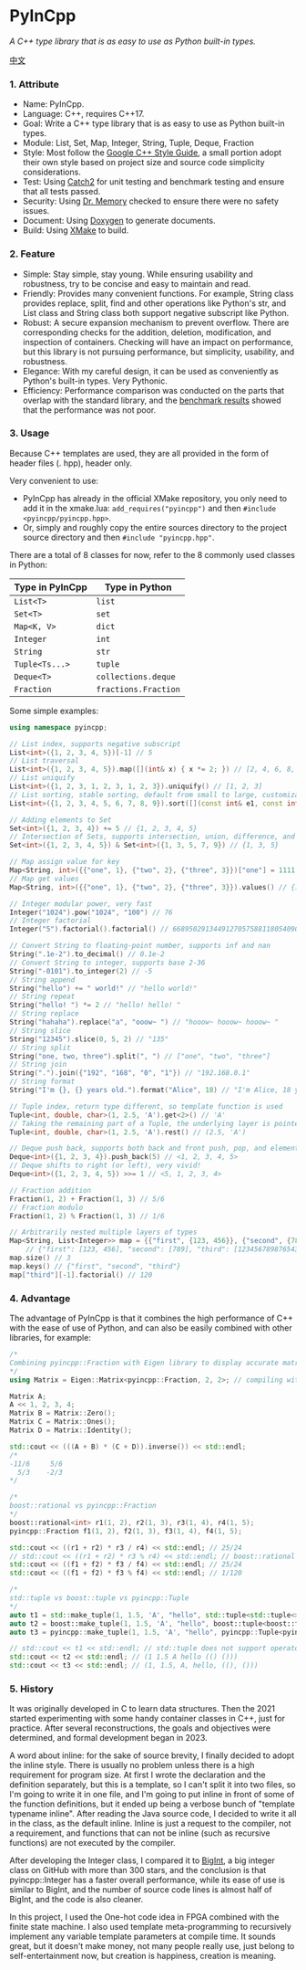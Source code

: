 # PyInCpp

_A C++ type library that is as easy to use as Python built-in types._

[中文](./readme_zh.md)

### 1. Attribute

- Name: PyInCpp.
- Language: C++, requires C++17.
- Goal: Write a C++ type library that is as easy to use as Python built-in types.
- Module: List, Set, Map, Integer, String, Tuple, Deque, Fraction
- Style: Most follow the [Google C++ Style Guide](https://google.github.io/styleguide/cppguide.html), a small portion adopt their own style based on project size and source code simplicity considerations.
- Test: Using [Catch2](https://github.com/catchorg/Catch2) for unit testing and benchmark testing and ensure that all tests passed.
- Security: Using [Dr. Memory](https://drmemory.org/) checked to ensure there were no safety issues.
- Document: Using [Doxygen](https://www.doxygen.nl/) to generate documents.
- Build: Using [XMake](https://xmake.io/) to build.

### 2. Feature

- Simple: Stay simple, stay young. While ensuring usability and robustness, try to be concise and easy to maintain and read.
- Friendly: Provides many convenient functions. For example, String class provides replace, split, find and other operations like Python's str, and List class and String class both support negative subscript like Python.
- Robust: A secure expansion mechanism to prevent overflow. There are corresponding checks for the addition, deletion, modification, and inspection of containers. Checking will have an impact on performance, but this library is not pursuing performance, but simplicity, usability, and robustness.
- Elegance: With my careful design, it can be used as conveniently as Python's built-in types. Very Pythonic.
- Efficiency: Performance comparison was conducted on the parts that overlap with the standard library, and the [benchmark results](./tests/benchmark.cpp) showed that the performance was not poor.

### 3. Usage

Because C++ templates are used, they are all provided in the form of header files (. hpp), header only.

Very convenient to use:

- PyInCpp has already in the official XMake repository, you only need to add it in the xmake.lua: `add_requires("pyincpp")` and then `#include <pyincpp/pyincpp.hpp>`.
- Or, simply and roughly copy the entire sources directory to the project source directory and then `#include "pyincpp.hpp"`.

There are a total of 8 classes for now, refer to the 8 commonly used classes in Python:

| Type in PyInCpp | Type in Python       |
| --------------- | -------------------- |
| `List<T>`       | `list`               |
| `Set<T>`        | `set`                |
| `Map<K, V>`     | `dict`               |
| `Integer`       | `int`                |
| `String`        | `str`                |
| `Tuple<Ts...>`  | `tuple`              |
| `Deque<T>`      | `collections.deque`  |
| `Fraction`      | `fractions.Fraction` |

Some simple examples:

```cpp
using namespace pyincpp;

// List index, supports negative subscript
List<int>({1, 2, 3, 4, 5})[-1] // 5
// List traversal
List<int>({1, 2, 3, 4, 5}).map([](int& x) { x *= 2; }) // [2, 4, 6, 8, 10]
// List uniquify
List<int>({1, 2, 3, 1, 2, 3, 1, 2, 3}).uniquify() // [1, 2, 3]
// List sorting, stable sorting, default from small to large, customizable comparator
List<int>({1, 2, 3, 4, 5, 6, 7, 8, 9}).sort([](const int& e1, const int& e2) { return e1 > e2; }) // [9, 8, 7, 6, 5, 4, 3, 2, 1]

// Adding elements to Set
Set<int>({1, 2, 3, 4}) += 5 // {1, 2, 3, 4, 5}
// Intersection of Sets, supports intersection, union, difference, and symmetric difference
Set<int>({1, 2, 3, 4, 5}) & Set<int>({1, 3, 5, 7, 9}) // {1, 3, 5}

// Map assign value for key
Map<String, int>({{"one", 1}, {"two", 2}, {"three", 3}})["one"] = 1111 // {"one": 1111, "two": 2, "three": 3}
// Map get values
Map<String, int>({{"one", 1}, {"two", 2}, {"three", 3}}).values() // {1, 2, 3}

// Integer modular power, very fast
Integer("1024").pow("1024", "100") // 76
// Integer factorial
Integer("5").factorial().factorial() // 668950291344912705758811805409037258675274633313802981029567135230163355...

// Convert String to floating-point number, supports inf and nan
String(".1e-2").to_decimal() // 0.1e-2
// Convert String to integer, supports base 2-36
String("-0101").to_integer(2) // -5
// String append
String("hello") += " world!" // "hello world!"
// String repeat
String("hello! ") *= 2 // "hello! hello! "
// String replace
String("hahaha").replace("a", "ooow~ ") // "hooow~ hooow~ hooow~ "
// String slice
String("12345").slice(0, 5, 2) // "135"
// String split
String("one, two, three").split(", ") // ["one", "two", "three"]
// String join
String(".").join({"192", "168", "0", "1"}) // "192.168.0.1"
// String format
String("I'm {}, {} years old.").format("Alice", 18) // "I'm Alice, 18 years old."

// Tuple index, return type different, so template function is used
Tuple<int, double, char>(1, 2.5, 'A').get<2>() // 'A'
// Taking the remaining part of a Tuple, the underlying layer is pointer conversion, which is very fast
Tuple<int, double, char>(1, 2.5, 'A').rest() // (2.5, 'A')

// Deque push back, supports both back and front push, pop, and element reference
Deque<int>({1, 2, 3, 4}).push_back(5) // <1, 2, 3, 4, 5>
// Deque shifts to right (or left), very vivid!
Deque<int>({1, 2, 3, 4, 5}) >>= 1 // <5, 1, 2, 3, 4>

// Fraction addition
Fraction(1, 2) + Fraction(1, 3) // 5/6
// Fraction modulo
Fraction(1, 2) % Fraction(1, 3) // 1/6

// Arbitrarily nested multiple layers of types
Map<String, List<Integer>> map = {{"first", {123, 456}}, {"second", {789}}, {"second", {0}}, {"third", {"12345678987654321", 5}}}
    // {"first": [123, 456], "second": [789], "third": [12345678987654321, 5]}
map.size() // 3
map.keys() // {"first", "second", "third"}
map["third"][-1].factorial() // 120
```

### 4. Advantage

The advantage of PyInCpp is that it combines the high performance of C++ with the ease of use of Python, and can also be easily combined with other libraries, for example:

```cpp
/*
Combining pyincpp::Fraction with Eigen library to display accurate matrix operation results.
*/
using Matrix = Eigen::Matrix<pyincpp::Fraction, 2, 2>; // compiling with boost::rational will fail

Matrix A;
A << 1, 2, 3, 4;
Matrix B = Matrix::Zero();
Matrix C = Matrix::Ones();
Matrix D = Matrix::Identity();

std::cout << (((A + B) * (C + D)).inverse()) << std::endl;
/*
-11/6     5/6
  5/3    -2/3
*/

/*
boost::rational vs pyincpp::Fraction
*/
boost::rational<int> r1(1, 2), r2(1, 3), r3(1, 4), r4(1, 5);
pyincpp::Fraction f1(1, 2), f2(1, 3), f3(1, 4), f4(1, 5);

std::cout << ((r1 + r2) * r3 / r4) << std::endl; // 25/24
// std::cout << ((r1 + r2) * r3 % r4) << std::endl; // boost::rational does not support operator%
std::cout << ((f1 + f2) * f3 / f4) << std::endl; // 25/24
std::cout << ((f1 + f2) * f3 % f4) << std::endl; // 1/120

/*
std::tuple vs boost::tuple vs pyincpp::Tuple
*/
auto t1 = std::make_tuple(1, 1.5, 'A', "hello", std::tuple<std::tuple<>, std::tuple<>>({}, {}));
auto t2 = boost::make_tuple(1, 1.5, 'A', "hello", boost::tuple<boost::tuple<>, boost::tuple<>>({}, {}));
auto t3 = pyincpp::make_tuple(1, 1.5, 'A', "hello", pyincpp::Tuple<pyincpp::Tuple<>, pyincpp::Tuple<>>({}, {}));

// std::cout << t1 << std::endl; // std::tuple does not support operator<<
std::cout << t2 << std::endl; // (1 1.5 A hello (() ()))
std::cout << t3 << std::endl; // (1, 1.5, A, hello, ((), ()))
```

### 5. History

It was originally developed in C to learn data structures. Then the 2021 started experimenting with some handy container classes in C++, just for practice. After several reconstructions, the goals and objectives were determined, and formal development began in 2023.

A word about inline: for the sake of source brevity, I finally decided to adopt the inline style. There is usually no problem unless there is a high requirement for program size. At first I wrote the declaration and the definition separately, but this is a template, so I can't split it into two files, so I'm going to write it in one file, and I'm going to put inline in front of some of the function definitions, but it ended up being a verbose bunch of "template typename inline". After reading the Java source code, I decided to write it all in the class, as the default inline. Inline is just a request to the compiler, not a requirement, and functions that can not be inline (such as recursive functions) are not executed by the compiler.

After developing the Integer class, I compared it to [BigInt](https://github.com/faheel/BigInt), a big integer class on GitHub with more than 300 stars, and the conclusion is that pyincpp::Integer has a faster overall performance, while its ease of use is similar to BigInt, and the number of source code lines is almost half of BigInt, and the code is also cleaner.

In this project, I used the One-hot code idea in FPGA combined with the finite state machine. I also used template meta-programming to recursively implement any variable template parameters at compile time. It sounds great, but it doesn't make money, not many people really use, just belong to self-entertainment now, but creation is happiness, creation is meaning.
